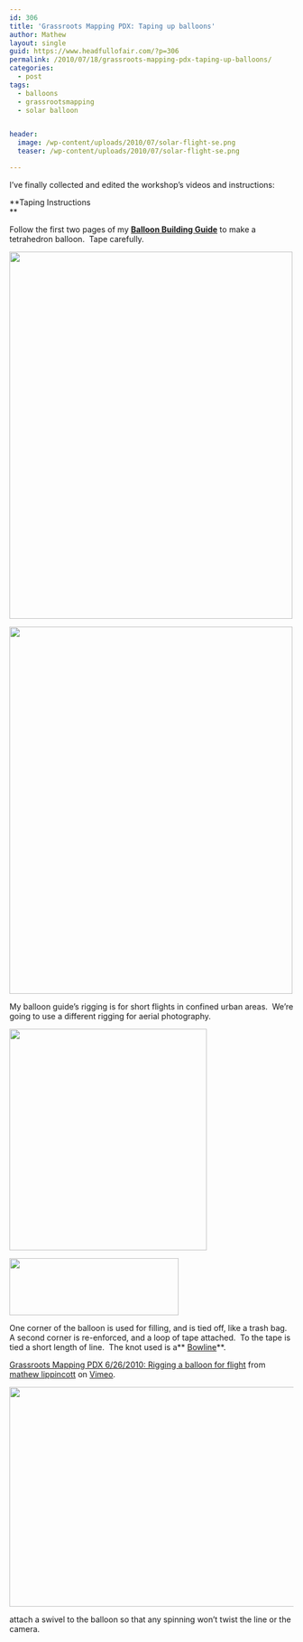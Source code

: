 ```yaml
---
id: 306
title: 'Grassroots Mapping PDX: Taping up balloons'
author: Mathew
layout: single
guid: https://www.headfullofair.com/?p=306
permalink: /2010/07/18/grassroots-mapping-pdx-taping-up-balloons/
categories:
  - post
tags:
  - balloons
  - grassrootsmapping
  - solar balloon


header:
  image: /wp-content/uploads/2010/07/solar-flight-se.png
  teaser: /wp-content/uploads/2010/07/solar-flight-se.png

---
```

I&#8217;ve finally collected and edited the workshop&#8217;s videos and instructions:

**Taping Instructions  
**

Follow the first two pages of my **[Balloon Building Guide][1]** to make a tetrahedron balloon.  Tape carefully.


[<img class="alignnone size-full wp-image-307" title="Simple Solar Balloon Building, page 2" src="https://www.headfullofair.com/wp-content/uploads/2010/07/Preview.jpg" alt="" width="502" height="650" />][2]

[<img class="alignnone size-full wp-image-308" title="Simple Solar Balloon Building, page 3" src="https://www.headfullofair.com/wp-content/uploads/2010/07/Preview-1.jpg" alt="" width="502" height="650" />][3]

My balloon guide&#8217;s rigging is for short flights in confined urban areas.  We&#8217;re going to use a different rigging for aerial photography.

[<img class="alignnone size-full wp-image-310" title="tetrahedron balloon rigged" src="https://www.headfullofair.com/wp-content/uploads/2010/07/P1030032_balloon.jpg" alt="" width="350" height="392" />][4]

[<img class="alignnone size-medium wp-image-309" title="rigging" src="https://www.headfullofair.com/wp-content/uploads/2010/07/rigging_strip-300x101.jpg" alt="" width="300" height="101" />][5]

One corner of the balloon is used for filling, and is tied off, like a trash bag.  A second corner is re-enforced, and a loop of tape attached.  To the tape is tied a short length of line.  The knot used is a** [Bowline][6]**.  


[Grassroots Mapping PDX 6/26/2010: Rigging a balloon for flight][7] from [mathew lippincott][8] on [Vimeo][9].

[<img class="alignnone size-full wp-image-326" title="attach a swivel to the balloon" src="https://www.headfullofair.com/wp-content/uploads/2010/07/20100715.jpg" alt="" width="647" height="389" />][10]

attach a swivel to the balloon so that any spinning won&#8217;t twist the line or the camera.

 [1]: /wp-content/uploads/2009/05/thekissballoon2.pdf
 [2]: /wp-content/uploads/2010/07/Preview.jpg
 [3]: /wp-content/uploads/2010/07/Preview-1.jpg
 [4]: /wp-content/uploads/2010/07/P1030032_balloon.jpg
 [5]: /wp-content/uploads/2010/07/rigging_strip.jpg
 [6]: http://www.netknots.com/html/bowline.html
 [7]: http://vimeo.com/13441131
 [8]: http://vimeo.com/user4297261
 [9]: http://vimeo.com
 [10]: /wp-content/uploads/2010/07/20100715.jpg